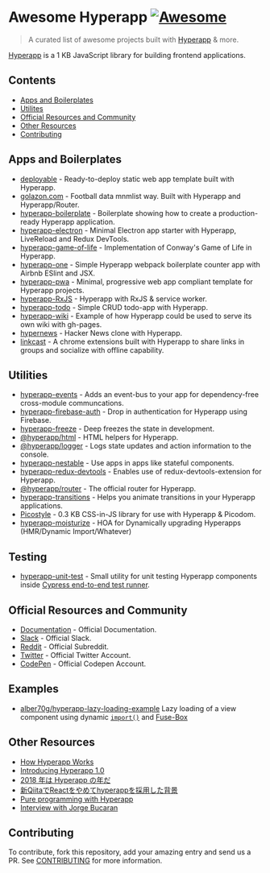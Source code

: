 # Awesome Hyperapp [![Awesome](https://cdn.rawgit.com/sindresorhus/awesome/d7305f38d29fed78fa85652e3a63e154dd8e8829/media/badge.svg)](https://github.com/sindresorhus/awesome)

> A curated list of awesome projects built with [Hyperapp](https://github.com/hyperapp/hyperapp) & more.

[Hyperapp](https://github.com/hyperapp/hyperapp) is a 1 KB JavaScript library for building frontend applications.

## Contents

- [Apps and Boilerplates](#apps-and-boilerplates)
- [Utilites](#utilities)
- [Official Resources and Community](#official-resources-and-community)
- [Other Resources](#other-resources)
- [Contributing](#contributing)

## Apps and Boilerplates

- [deployable](https://github.com/lukejacksonn/deployable) - Ready-to-deploy static web app template built with Hyperapp.
- [golazon.com](https://github.com/sobstel/golazon) - Football data mnmlist way. Built with Hyperapp and Hyperapp/Router.
- [hyperapp-boilerplate](https://github.com/tzellman/hyperapp-boilerplate) - Boilerplate showing how to create a production-ready Hyperapp application.
- [hyperapp-electron](https://github.com/lukejacksonn/hyperapp-electron) - Minimal Electron app starter with Hyperapp, LiveReload and Redux DevTools.
- [hyperapp-game-of-life](https://github.com/applefreak/hyperapp-game-of-life/) - Implementation of Conway's Game of Life in Hyperapp.
- [hyperapp-one](https://github.com/selfup/hyperapp-one) - Simple Hyperapp webpack boilerplate counter app with Airbnb ESlint and JSX.
- [hyperapp-pwa](https://github.com/lukejacksonn/hyperapp-pwa) - Minimal, progressive web app compliant template for Hyperapp projects.
- [hyperapp-RxJS](https://github.com/marcusasplund/hyperapp-RxJS) - Hyperapp with RxJS & service worker.
- [hyperapp-todo](https://github.com/marcusasplund/hyperapp-todo-simple) - Simple CRUD todo-app with Hyperapp.
- [hyperapp-wiki](https://github.com/lukejacksonn/hyperapp-wiki) - Example of how Hyperapp could be used to serve its own wiki with gh-pages.
- [hypernews](https://github.com/traducer/hypernews) - Hacker News clone with Hyperapp.
- [linkcast](https://github.com/ajaxtown/linkcast) - A chrome extensions built with Hyperapp to share links in groups and socialize with offline capability.

## Utilities
- [hyperapp-events](https://github.com/zaceno/hyperapp-events) - Adds an event-bus to your app for dependency-free cross-module communcations.
- [hyperapp-firebase-auth](https://github.com/lukejacksonn/hyperapp-firebase-auth) - Drop in authentication for Hyperapp using Firebase.
- [hyperapp-freeze](https://github.com/okwolf/hyperapp-freeze) - Deep freezes the state in development.
- [@hyperapp/html](https://github.com/hyperapp/html) - HTML helpers for Hyperapp.
- [@hyperapp/logger](https://github.com/hyperapp/logger) - Logs state updates and action information to the console.
- [hyperapp-nestable](https://github.com/zaceno/hyperapp-nestable) - Use apps in apps like stateful components.
- [hyperapp-redux-devtools](https://github.com/andyrj/hyperapp-redux-devtools) - Enables use of redux-devtools-extension for Hyperapp.
- [@hyperapp/router](https://github.com/hyperapp/router) - The official router for Hyperapp.
- [hyperapp-transitions](https://github.com/zaceno/hyperapp-transitions) - Helps you animate transitions in your Hyperapp applications.
- [Picostyle](https://github.com/picostyle/picostyle) - 0.3 KB CSS-in-JS library for use with Hyperapp & Picodom.
- [hyperapp-moisturize](https://github.com/selfup/hyperapp-moisturize) - HOA for Dynamically upgrading Hyperapps (HMR/Dynamic Import/Whatever)

## Testing

- [hyperapp-unit-test](https://github.com/bahmutov/cypress-hyperapp-unit-test) - Small utility for unit testing Hyperapp components inside [Cypress end-to-end test runner](https://github.com/cypress-io/cypress).

## Official Resources and Community

- [Documentation](https://github.com/hyperapp/hyperapp/tree/master/docs) - Official Documentation.
- [Slack](https://hyperappjs.herokuapp.com/) - Official Slack.
- [Reddit](https://www.reddit.com/r/hyperapp/) - Official Subreddit.
- [Twitter](https://twitter.com/hyperappjs) - Official Twitter Account.
- [CodePen](https://codepen.io/hyperapp/) - Official Codepen Account.

## Examples

- [alber70g/hyperapp-lazy-loading-example](https://github.com/Alber70g/hyperapp-lazy-loading-example) Lazy loading of a view component using dynamic [`import()`](https://github.com/tc39/proposal-dynamic-import) and [Fuse-Box](https://fuse-box.org/page/dynamic-import)

## Other Resources

- [How Hyperapp Works](https://gist.github.com/JorgeBucaran/8dc33b7947f3193eb2ea3d5700e27036)
- [Introducing Hyperapp 1.0](https://hackernoon.com/introducing-hyperapp-1-0-dbf4229abfef)
- [2018 年は Hyperapp の年だ](https://qiita.com/JorgeBucaran/items/c48446babe0627e25ee6)
- [新QiitaでReactをやめてhyperappを採用した背景](https://qiita.com/yuku_t/items/2839e57a1933507f36b4)
- [Pure programming with Hyperapp](https://glebbahmutov.com/blog/pure-programming-with-hyper-app)
- [Interview with Jorge Bucaran](https://survivejs.com/blog/hyperapp-interview/)

## Contributing

To contribute, fork this repository, add your amazing entry and send us a PR. See [CONTRIBUTING](/CONTRIBUTING.md) for more information.
